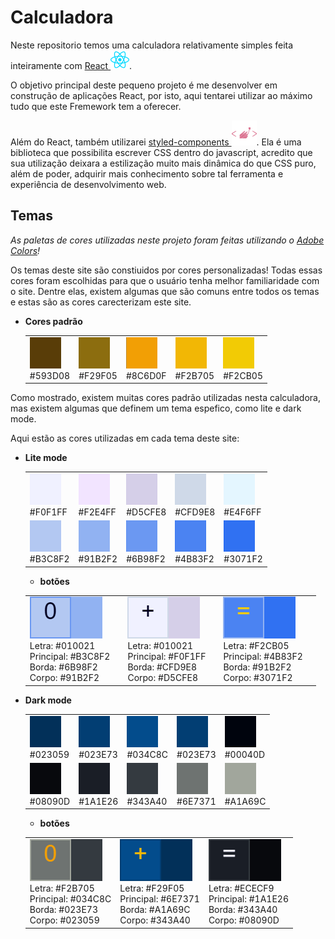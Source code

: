 # Calculadora

Neste repositorio temos uma calculadora relativamente simples feita inteiramente com [React ![icone React](./README/icons/react.svg)](https://legacy.reactjs.org/).

O objetivo principal deste pequeno projeto é me desenvolver em construção de aplicações React, por isto, aqui tentarei utilizar ao máximo tudo que este Fremework tem a oferecer.

Além do React, também utilizarei [styled-components ![icone styled-components](./README/icons/styled-components.svg)](https://styled-components.com). Ela é uma biblioteca que possibilita escrever CSS dentro do javascript, acredito que sua utilização deixara a estilização muito mais dinâmica do que CSS puro, além de poder, adquirir mais conhecimento sobre tal ferramenta e experiência de desenvolvimento web.

## Temas

_As paletas de cores utilizadas neste projeto foram feitas utilizando o [Adobe Colors](https://color.adobe.com/pt/create/color-wheel)!_

Os temas deste site são constiuidos por cores personalizadas! Todas essas cores foram escolhidas para que o usuário tenha melhor familiaridade com o site. Dentre elas, existem algumas que são comuns entre todos os temas e estas são as cores carecterizam este site.

- **Cores padrão**

  <TABLE>
  <tr>
    <td>
      <img src="./README/images/colorPalette/defaultColors/yellow1.png">
      <div>#593D08</div>
    </td>
    <td>
      <img src="./README/images/colorPalette/defaultColors/yellow2.png">
      <div>#F29F05</div>
    </td>
    <td>
      <img src="./README/images/colorPalette/defaultColors/yellow3.png">
      <div>#8C6D0F</div>
    </td>
    <td>
      <img src="./README/images/colorPalette/defaultColors/yellow4.png">
      <div>#F2B705</div>
    </td>
    <td>
      <img src="./README/images/colorPalette/defaultColors/yellow5.png">
      <div>#F2CB05</div>
    </td>
  </tr>
  </table>

Como mostrado, existem muitas cores padrão utilizadas nesta calculadora, mas existem algumas que definem um tema espefico, como lite e dark mode.

Aqui estão as cores utilizadas em cada tema deste site:

- **Lite mode**

  <TABLE>
  <tr>
    <td>
      <img src="./README/images/colorPalette/liteBlue/liteblue1.png">
      <div>#F0F1FF</div>
    </td>
    <td>
      <img src="./README/images/colorPalette/liteBlue/liteblue2.png">
      <div>#F2E4FF</div>
    </td>
    <td>
      <img src="./README/images/colorPalette/liteBlue/liteblue3.png">
      <div>#D5CFE8</div>
    </td>
    <td>
      <img src="./README/images/colorPalette/liteBlue/liteblue4.png">
      <div>#CFD9E8</div>
    </td>
    <td>
      <img src="./README/images/colorPalette/liteBlue/liteblue5.png">
      <div>#E4F6FF</div>
    </td>
  </tr>
  <tr>
    <td>
      <img src="./README/images/colorPalette/liteBlue/liteblue6.png">
      <div>#B3C8F2</div>
    </td>
    <td>
      <img src="./README/images/colorPalette/liteBlue/liteblue7.png">
      <div>#91B2F2</div>
    </td>
    <td>
      <img src="./README/images/colorPalette/liteBlue/liteblue8.png">
      <div>#6B98F2</div>
    </td>
    <td>
      <img src="./README/images/colorPalette/liteBlue/liteblue9.png">
      <div>#4B83F2</div>
    </td>
    <td>
      <img src="./README/images/colorPalette/liteBlue/liteblue10.png">
      <div>#3071F2</div>
    </td>
  </tr>
  </table>

  - **botões**
  <table>
  <tr>
    <td>
    <img src="./README/images/colorPalette/liteBlue/btnNormalLite.png">
    <div>
      Letra: #010021 <br> 
      Principal: #B3C8F2 <br>
      Borda: #6B98F2 <br> 
      Corpo: #91B2F2
    </div>
    <td>
    <td>
    <img src="./README/images/colorPalette/liteBlue/btnEmphasesLite.png">
    <div>
      Letra: #010021 <br> 
      Principal: #F0F1FF <br>
      Borda: #CFD9E8 <br> 
      Corpo: #D5CFE8
    </div>
    <td>   
    <td>
    <img src="./README/images/colorPalette/liteBlue/btnEqualLite.png">
    <div>
      Letra: #F2CB05 <br> 
      Principal: #4B83F2 <br>
      Borda: #91B2F2 <br> 
      Corpo: #3071F2
    </div>
    <td>        
  </tr>
  </table>

- **Dark mode**

  <TABLE>
<tr>
  <td>
    <img src="./README/images/colorPalette/darkblue/darkblue1.png">
    <div>#023059</div>
  </td>
  <td>
    <img src="./README/images/colorPalette/darkblue/darkblue2.png">
    <div>#023E73</div>
  </td>
  <td>
    <img src="./README/images/colorPalette/darkblue/darkblue3.png">
    <div>#034C8C</div>
  </td>
  <td>
    <img src="./README/images/colorPalette/darkblue/darkblue4.png">
    <div>#023E73</div>
  </td>
  <td>
    <img src="./README/images/colorPalette/darkblue/darkblue5.png">
    <div>#00040D</div>
  </td>
</tr>
<tr>
  <td>
    <img src="./README/images/colorPalette/darkblue/darkblue6.png">
    <div>#08090D</div>
  </td>
  <td>
    <img src="./README/images/colorPalette/darkblue/darkblue7.png">
    <div>#1A1E26</div>
  </td>
  <td>
    <img src="./README/images/colorPalette/darkblue/darkblue8.png">
    <div>#343A40</div>
  </td>
  <td>
    <img src="./README/images/colorPalette/darkblue/darkblue9.png">
    <div>#6E7371</div>
  </td>
  <td>
    <img src="./README/images/colorPalette/darkblue/darkblue10.png">
    <div>#A1A69C</div>
  </td>
</tr>
</table>

- **botões**
<table>
<tr>
  <td>
  <img src="./README/images/colorPalette/darkblue/btnNormalDark.png">
  <div>
    Letra: #F2B705 <br> 
    Principal: #034C8C <br>
    Borda: #023E73 <br> 
    Corpo: #023059
  </div>
  </td>
  <td>
  <img src="./README/images/colorPalette/darkblue/btnEmphasesDark.png">
  <div>
    Letra: #F29F05 <br> 
    Principal: #6E7371 <br>
    Borda: #A1A69C <br> 
    Corpo: #343A40
  </div>
  </td>   
  <td>
  <img src="./README/images/colorPalette/darkblue/btnEqualDark.png">
  <div>
    Letra: #ECECF9 <br> 
    Principal: #1A1E26 <br>
    Borda: #343A40 <br> 
    Corpo: #08090D
  </div>
  </td>        
</tr>
</table>
